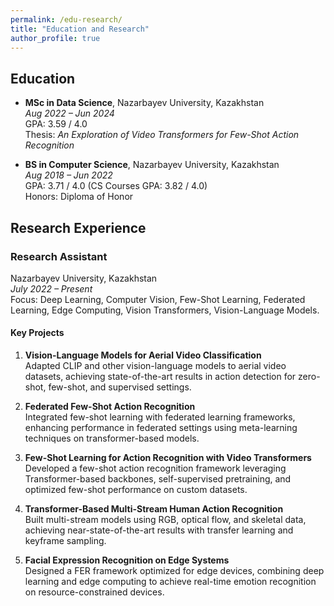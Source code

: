 ```yaml
---
permalink: /edu-research/
title: "Education and Research"
author_profile: true
---
```


## Education

- **MSc in Data Science**, Nazarbayev University, Kazakhstan  
  *Aug 2022 – Jun 2024*  
  GPA: 3.59 / 4.0  
  Thesis: _An Exploration of Video Transformers for Few-Shot Action Recognition_

- **BS in Computer Science**, Nazarbayev University, Kazakhstan  
  *Aug 2018 – Jun 2022*  
  GPA: 3.71 / 4.0 (CS Courses GPA: 3.82 / 4.0)  
  Honors: Diploma of Honor

## Research Experience

### Research Assistant  
Nazarbayev University, Kazakhstan  
*July 2022 – Present*  
Focus: Deep Learning, Computer Vision, Few-Shot Learning, Federated Learning, Edge Computing, Vision Transformers, Vision-Language Models.

#### Key Projects

1. **Vision-Language Models for Aerial Video Classification**  
   Adapted CLIP and other vision-language models to aerial video datasets, achieving state-of-the-art results in action detection for zero-shot, few-shot, and supervised settings.

2. **Federated Few-Shot Action Recognition**  
   Integrated few-shot learning with federated learning frameworks, enhancing performance in federated settings using meta-learning techniques on transformer-based models.

3. **Few-Shot Learning for Action Recognition with Video Transformers**  
   Developed a few-shot action recognition framework leveraging Transformer-based backbones, self-supervised pretraining, and optimized few-shot performance on custom datasets.

4. **Transformer-Based Multi-Stream Human Action Recognition**  
   Built multi-stream models using RGB, optical flow, and skeletal data, achieving near-state-of-the-art results with transfer learning and keyframe sampling.

5. **Facial Expression Recognition on Edge Systems**  
   Designed a FER framework optimized for edge devices, combining deep learning and edge computing to achieve real-time emotion recognition on resource-constrained devices.
